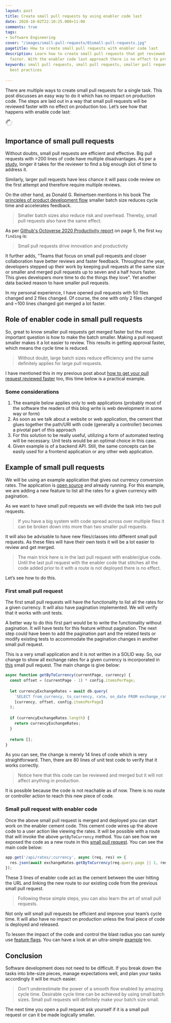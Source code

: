 ```yaml
---
layout: post
title: Create small pull requests by using enabler code last
date: 2020-10-02T22:10:25.000+11:00
comments: true
tags:
- Software Engineering
cover: "/images/small-pull-requests/01small-pull-requests.jpg"
pagetitle: How to create small pull requests with enabler code last
description: Learn how to create small pull requests that get reviewed and approved
  faster. With the enabler code last approach there is no effect to produciton too.
keywords: small pull requests, small pull requests, smaller pull requests, pull request
  best practices

---
```

There are multiple ways to create small pull requests for a single task. This post discusses an easy way to do it which has no impact on production code. The steps are laid out in a way that small pull requests will be reviewed faster with no effect on production too. Let’s see how that happens with enable code last:

<img class="center" src="/images/generic/loading.gif" data-echo="/images/small-pull-requests/01small-pull-requests.jpg" title="Create small pull requests by using enabler code last" alt="Create small pull requests by using enabler code last">

<!-- more -->

## Importance of small pull requests

Without doubts, small pull requests are efficient and effective. Big pull requests with >200 lines of code have multiple disadvantages. As per a [study](https://smallbusinessprogramming.com/optimal-pull-request-size/), longer it takes for the reviewer to find a big enough slot of time to address it.

Similarly, larger pull requests have less chance it will pass code review on the first attempt and therefore require multiple reviews.

On the other hand, as Donald G. Reinertsen mentions in his book The [principles of product development flow](https://www.ontheagilepath.net/2017/02/key-take-aways-from-the-principles-of-product-development-flow.html) smaller batch size reduces cycle time and accelerates feedback.

> Smaller batch sizes also reduce risk and overhead. Thereby, small pull requests also have the same effect.

As per [Github's Octoverse 2020 Productivity report](https://octoverse.github.com/static/2020-productivity-report.pdf#page=5) on page 5, the first `key finding` is:

> Small pull requests drive innovation and productivity

It further adds, "Teams that focus on small pull requests and closer collaboration have better reviews and faster feedback. Throughout the year, developers stepped up their work by keeping pull requests at the same size or smaller and merged pull requests up to seven and a half hours faster. This gives developers more time to do the things they love". Yet another data backed reason to have smaller pull requests.

In my personal experience, I have opened pull requests with 50 files changed and 2 files changed. Of course, the one with only 2 files changed and \~100 lines changed got merged a lot faster.

## Role of enabler code in small pull requests

So, great to know smaller pull requests get merged faster but the most important question is how to make the batch smaller. Making a pull request smaller makes it a lot easier to review. This results in getting approval faster, which means the cycle time is reduced.

> Without doubt, large batch sizes reduce efficiency and the same definitely applies for large pull requests.

I have mentioned this in my previous post about [how to get your pull request reviewed faster](/blog/2019/12/how-to-get-your-pull-request-pr-merged-quickly/) too, this time below is a practical example.

### Some considerations

1. The example below applies only to web applications (probably most of the software the readers of this blog write is web development in some way or form)
2. As soon as we talk about a website or web application, the cement that glues together the path/URI with code (generally a controller) becomes a pivotal part of this approach
3. For this solution to be really useful, utilizing a form of automated testing will be necessary. Unit tests would be an optimal choice in this case.
4. Given example is of a backend API. Still, the same concepts can be easily used for a frontend application or any other web application.

## Example of small pull requests

We will be using an example application that gives out currency conversion rates. The application is [open source](https://github.com/geshan/currency-api) and already running. For this example, we are adding a new feature to list all the rates for a given currency with pagination.

As we want to have small pull requests we will divide the task into two pull requests.

> If you have a big system with code spread across over multiple files it can be broken down into more than two smaller pull requests.

It will also be advisable to have new files/classes into different small pull requests. As these files will have their own tests it will be a lot easier to review and get merged.

> The main trick here is in the last pull request with enabler/glue code. Until the last pull request with the enabler code that stitches all the code added prior to it with a route is not deployed there is no effect.

Let’s see how to do this.

### First small pull request

The first small pull requests will have the functionality to list all the rates for a given currency. It will also have pagination implemented. We will verify that it works with unit tests.

A better way to do this first part would be to write the functionality without pagination. It will have tests for this feature without pagination. The next step could have been to add the pagination part and the related tests or modify existing tests to accommodate the pagination changes in another small pull request.

This is a very small application and it is not written in a SOLID way. So, our change to show all exchange rates for a given currency is incorporated in [this](https://github.com/geshan/currency-api/pull/96/files) small pull request. The main change is give below:

``` js
async function getByToCurrency(currentPage, currency) {
  const offset = (currentPage - 1) * config.itemsPerPage;

  let currencyExchangeRates = await db.query(
    `SELECT from_currency, to_currency, rate, on_date FROM exchange_rates where to_currency = ? LIMIT ?,?`,
    [currency, offset, config.itemsPerPage]
  );

  if (currencyExchangeRates.length) {
    return currencyExchangeRates;
  }

  return [];
}
```

As you can see, the change is merely 14 lines of code which is very straightforward. Then, there are 80 lines of unit test code to verify that it works correctly.

> Notice here that this code can be reviewed and merged but it will not affect anything in production.

It is possible because the code is not reachable as of now. There is no route or controller action to reach this new piece of code.

### Small pull request with enabler code

Once the above small pull request is merged and deployed you can start work on the enabler cement code. This cement code wires up the above code to a user action like viewing the rates. It will be possible with a route that will invoke the above `getByToCurrency` method. You can see how we exposed the code as a new route in this [small pull request](https://github.com/geshan/currency-api/pull/97/files#diff-168726dbe96b3ce427e7fedce31bb0bcR26-R28). You can see the main code below:

``` js
app.get('/api/rates/:currency', async (req, res) => {
  res.json(await exchangeRates.getByToCurrency(req.query.page || 1, req.params.currency));
});
```

These 3 lines of enabler code act as the cement between the user hitting the URL and linking the new route to our existing code from the previous small pull request.

> Following these simple steps, you can also learn the art of small pull requests.

Not only will small pull requests be efficient and improve your team’s cycle time. It will also have no impact on production unless the final piece of code is deployed and released.

To lessen the impact of the code and control the blast radius you can surely use [feature flags](/blog/2018/10/deployment-is-not-release/). You can have a look at an ultra-simple [example](/blog/2016/09/how-to-do-a-minimum-viable-feature-switch/) too.

## Conclusion

Software development does not need to be difficult. If you break down the tasks into bite-size pieces, manage expectations well, and plan your tasks accordingly it will be much easier.

> Don’t underestimate the power of a smooth flow enabled by amazing cycle time. Desirable cycle time can be achieved by using small batch sizes. Small pull requests will definitely make your batch size small.

The next time you open a pull request ask yourself if it is a small pull request or can it be made logically smaller.